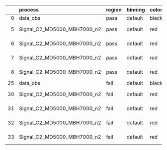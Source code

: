 |    | process                     | region   | binning   | color   | process_type   |   scale | variation   | source_filename                                                      | source_histname    | alias                       | title     |   combine_idx |     lnN |   shapes | syst_type   | direction   | variation_alias   |
|---:|:----------------------------|:---------|:----------|:--------|:---------------|--------:|:------------|:---------------------------------------------------------------------|:-------------------|:----------------------------|:----------|--------------:|--------:|---------:|:------------|:------------|:------------------|
|  0 | data_obs                    | pass     | default   | black   | DATA           |       1 | nominal     | ./histograms_for_2DAlphabet_v18//BH_Data.root                        | hpass              | Data                        | Data      |           nan | nan     |      nan | nan         | nan         | nan               |
|  5 | Signal_C2_MD5000_MBH7000_n2 | pass     | default   | red     | SIGNAL         |       1 | lumi        | ./histograms_for_2DAlphabet_v18//BH_Signal_C2_MD5000_MBH7000_n2.root | hpass              | Signal_C2_MD5000_MBH7000_n2 | BH signal |           nan |   1.016 |      nan | lnN         | nan         | nan               |
|  6 | Signal_C2_MD5000_MBH7000_n2 | pass     | default   | red     | SIGNAL         |       1 | SVM         | ./histograms_for_2DAlphabet_v18//BH_Signal_C2_MD5000_MBH7000_n2.root | hpass_SVMsyst_up   | Signal_C2_MD5000_MBH7000_n2 | BH signal |           nan | nan     |        1 | shapes      | Up          | SVMsyst           |
|  7 | Signal_C2_MD5000_MBH7000_n2 | pass     | default   | red     | SIGNAL         |       1 | SVM         | ./histograms_for_2DAlphabet_v18//BH_Signal_C2_MD5000_MBH7000_n2.root | hpass_SVMsyst_down | Signal_C2_MD5000_MBH7000_n2 | BH signal |           nan | nan     |        1 | shapes      | Down        | SVMsyst           |
|  8 | Signal_C2_MD5000_MBH7000_n2 | pass     | default   | red     | SIGNAL         |       1 | nominal     | ./histograms_for_2DAlphabet_v18//BH_Signal_C2_MD5000_MBH7000_n2.root | hpass              | Signal_C2_MD5000_MBH7000_n2 | BH signal |           nan | nan     |      nan | nan         | nan         | nan               |
| 25 | data_obs                    | fail     | default   | black   | DATA           |       1 | nominal     | ./histograms_for_2DAlphabet_v18//BH_Data.root                        | hfail              | Data                        | Data      |           nan | nan     |      nan | nan         | nan         | nan               |
| 30 | Signal_C2_MD5000_MBH7000_n2 | fail     | default   | red     | SIGNAL         |       1 | lumi        | ./histograms_for_2DAlphabet_v18//BH_Signal_C2_MD5000_MBH7000_n2.root | hfail              | Signal_C2_MD5000_MBH7000_n2 | BH signal |           nan |   1.016 |      nan | lnN         | nan         | nan               |
| 31 | Signal_C2_MD5000_MBH7000_n2 | fail     | default   | red     | SIGNAL         |       1 | SVM         | ./histograms_for_2DAlphabet_v18//BH_Signal_C2_MD5000_MBH7000_n2.root | hfail_SVMsyst_up   | Signal_C2_MD5000_MBH7000_n2 | BH signal |           nan | nan     |        1 | shapes      | Up          | SVMsyst           |
| 32 | Signal_C2_MD5000_MBH7000_n2 | fail     | default   | red     | SIGNAL         |       1 | SVM         | ./histograms_for_2DAlphabet_v18//BH_Signal_C2_MD5000_MBH7000_n2.root | hfail_SVMsyst_down | Signal_C2_MD5000_MBH7000_n2 | BH signal |           nan | nan     |        1 | shapes      | Down        | SVMsyst           |
| 33 | Signal_C2_MD5000_MBH7000_n2 | fail     | default   | red     | SIGNAL         |       1 | nominal     | ./histograms_for_2DAlphabet_v18//BH_Signal_C2_MD5000_MBH7000_n2.root | hfail              | Signal_C2_MD5000_MBH7000_n2 | BH signal |           nan | nan     |      nan | nan         | nan         | nan               |
